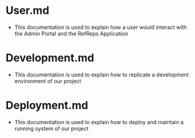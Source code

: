 # User.md
- This documentation is used to explain how a user would interact with the Admin Portal and the RefReps Application

# Development.md
- This documentation is used to explain how to replicate a development environment of our project

# Deployment.md
- This documentation is used to explain how to deploy and maintain a running system of our project
